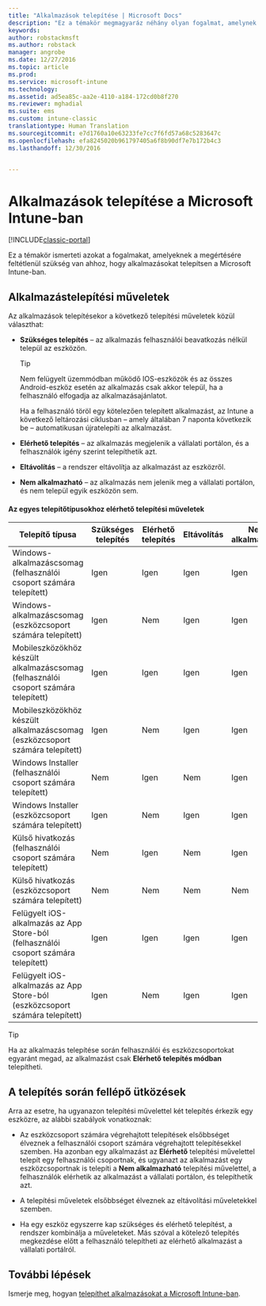 ```yaml
---
title: "Alkalmazások telepítése | Microsoft Docs"
description: "Ez a témakör megmagyaráz néhány olyan fogalmat, amelynek a megértésére feltétlenül szüksége lesz ahhoz, hogy alkalmazásokat telepítsen az Intune-ban."
keywords: 
author: robstackmsft
ms.author: robstack
manager: angrobe
ms.date: 12/27/2016
ms.topic: article
ms.prod: 
ms.service: microsoft-intune
ms.technology: 
ms.assetid: ad5ea85c-aa2e-4110-a184-172cd0b8f270
ms.reviewer: mghadial
ms.suite: ems
ms.custom: intune-classic
translationtype: Human Translation
ms.sourcegitcommit: e7d1760a10e63233fe7cc7f6fd57a68c5283647c
ms.openlocfilehash: efa8245020b961797405a6f8b90df7e7b172b4c3
ms.lasthandoff: 12/30/2016


---
```


# <a name="deploy-apps-with-microsoft-intune"></a>Alkalmazások telepítése a Microsoft Intune-ban

[!INCLUDE[classic-portal](../includes/classic-portal.md)]

Ez a témakör ismerteti azokat a fogalmakat, amelyeknek a megértésére feltétlenül szükség van ahhoz, hogy alkalmazásokat telepítsen a Microsoft Intune-ban.


## <a name="app-deployment-actions"></a>Alkalmazástelepítési műveletek
Az alkalmazások telepítésekor a következő telepítési műveletek közül választhat:

-   **Szükséges telepítés** – az alkalmazás felhasználói beavatkozás nélkül települ az eszközön.

    > [!TIP]
    > Nem felügyelt üzemmódban működő IOS-eszközök és az összes Android-eszköz esetén az alkalmazás csak akkor települ, ha a felhasználó elfogadja az alkalmazásajánlatot.
    >
    >  Ha a felhasználó töröl egy kötelezően telepített alkalmazást, az Intune a következő leltározási ciklusban – amely általában 7 naponta következik be – automatikusan újratelepíti az alkalmazást.

-   **Elérhető telepítés** – az alkalmazás megjelenik a vállalati portálon, és a felhasználók igény szerint telepíthetik azt.

-   **Eltávolítás** – a rendszer eltávolítja az alkalmazást az eszközről.

-   **Nem alkalmazható** – az alkalmazás nem jelenik meg a vállalati portálon, és nem települ egyik eszközön sem.

#### <a name="understand-which-deployment-actions-are-available-for-each-installer-type"></a>Az egyes telepítőtípusokhoz elérhető telepítési műveletek

|Telepítő típusa|Szükséges telepítés|Elérhető telepítés|Eltávolítás|Nem alkalmazható|
|------------------|--------------------|---------------------|-------------|------------------|
|Windows-alkalmazáscsomag (felhasználói csoport számára telepített)|Igen|Igen|Igen|Igen|
|Windows-alkalmazáscsomag (eszközcsoport számára telepített)|Igen|Nem|Igen|Igen|
|Mobileszközökhöz készült alkalmazáscsomag (felhasználói csoport számára telepített)|Igen|Igen|Igen|Igen|
|Mobileszközökhöz készült alkalmazáscsomag (eszközcsoport számára telepített)|Igen|Nem|Igen|Igen|
|Windows Installer (felhasználói csoport számára telepített)|Nem|Igen|Nem|Igen|
|Windows Installer (eszközcsoport számára telepített)|Igen|Nem|Igen|Igen|
|Külső hivatkozás (felhasználói csoport számára telepített)|Nem|Igen|Nem|Igen|
|Külső hivatkozás (eszközcsoport számára telepített)|Nem|Nem|Nem|Nem|
|Felügyelt iOS-alkalmazás az App Store-ból (felhasználói csoport számára telepített)|Igen|Igen|Igen|Igen|
|Felügyelt iOS-alkalmazás az App Store-ból (eszközcsoport számára telepített)|Igen|Nem|Igen|Igen|
> [!TIP]
> Ha az alkalmazás telepítése során felhasználói és eszközcsoportokat egyaránt megad, az alkalmazást csak **Elérhető telepítés módban** telepítheti.

## <a name="deployment-conflicts"></a>A telepítés során fellépő ütközések
Arra az esetre, ha ugyanazon telepítési művelettel két telepítés érkezik egy eszközre, az alábbi szabályok vonatkoznak:

-   Az eszközcsoport számára végrehajtott telepítések elsőbbséget élveznek a felhasználói csoport számára végrehajtott telepítésekkel szemben. Ha azonban egy alkalmazást az **Elérhető** telepítési művelettel telepít egy felhasználói csoportnak, és ugyanazt az alkalmazást egy eszközcsoportnak is telepíti a **Nem alkalmazható** telepítési művelettel, a felhasználók elérhetik az alkalmazást a vállalati portálon, és telepíthetik azt.

-   A telepítési műveletek elsőbbséget élveznek az eltávolítási műveletekkel szemben.

-   Ha egy eszköz egyszerre kap szükséges és elérhető telepítést, a rendszer kombinálja a műveleteket. Más szóval a kötelező telepítés megkezdése előtt a felhasználó telepítheti az elérhető alkalmazást a vállalati portálról.


## <a name="next-steps"></a>További lépések

Ismerje meg, hogyan [telepíthet alkalmazásokat a Microsoft Intune-ban](deploy-apps-in-microsoft-intune.md).

